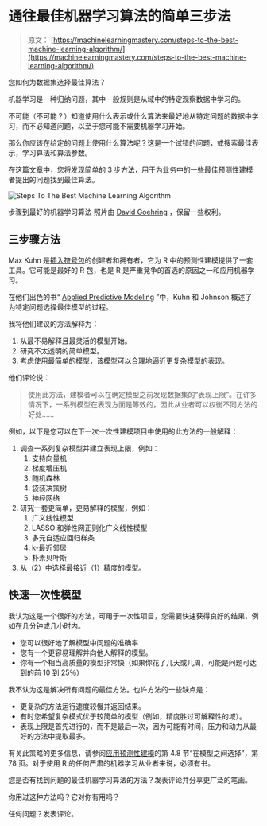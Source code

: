 # 通往最佳机器学习算法的简单三步法

> 原文： [https://machinelearningmastery.com/steps-to-the-best-machine-learning-algorithm/](https://machinelearningmastery.com/steps-to-the-best-machine-learning-algorithm/)

您如何为数据集选择最佳算法？

机器学习是一种归纳问题，其中一般规则是从域中的特定观察数据中学习的。

不可能（不可能？）知道使用什么表示或什么算法来最好地从特定问题的数据中学习，而不必知道问题，以至于您可能不需要机器学习开始。

那么你应该在给定的问题上使用什么算法呢？这是一个试错的问题，或搜索最佳表示，学习算法和算法参数。

在这篇文章中，您将发现简单的 3 步方法，用于为业务中的一些最佳预测性建模者提出的问题找到最佳算法。

![Steps To The Best Machine Learning Algorithm](img/48d69233780def15cad25719b5bb65bd.jpg)

步骤到最好的机器学习算法
照片由 [David Goehring](https://www.flickr.com/photos/carbonnyc/5186228351/) ，保留一些权利。

## 三步骤方法

Max Kuhn 是[插入符号包](http://topepo.github.io/caret/index.html)的创建者和拥有者，它为 R 中的预测性建模提供了一套工具。它可能是最好的 R 包，也是 R 是严重竞争的首选的原因之一和应用机器学习。

在他们出色的书“ [Applied Predictive Modeling](http://www.amazon.com/dp/1461468485?tag=inspiredalgor-20) ”中，Kuhn 和 Johnson 概述了为特定问题选择最佳模型的过程。

我将他们建议的方法解释为：

1.  从最不易解释且最灵活的模型开始。
2.  研究不太透明的简单模型。
3.  考虑使用最简单的模型，该模型可以合理地逼近更复杂模型的表现。

他们评论说：

> 使用此方法，建模者可以在确定模型之前发现数据集的“表现上限”。在许多情况下，一系列模型在表现方面是等效的，因此从业者可以权衡不同方法的好处......

例如，以下是您可以在下一次一次性建模项目中使用的此方法的一般解释：

1.  调查一系列复杂模型并建立表现上限，例如：
    1.  支持向量机
    2.  梯度增压机
    3.  随机森林
    4.  袋装决策树
    5.  神经网络
2.  研究一套更简单，更易解释的模型，例如：
    1.  广义线性模型
    2.  LASSO 和弹性网正则化广义线性模型
    3.  多元自适应回归样条
    4.  k-最近邻居
    5.  朴素贝叶斯
3.  从（2）中选择最接近（1）精度的模型。

## 快速一次性模型

我认为这是一个很好的方法，可用于一次性项目，您需要快速获得良好的结果，例如在几分钟或几小时内。

*   您可以很好地了解模型中问题的准确率
*   您有一个更容易理解并向他人解释的模型。
*   你有一个相当高质量的模型非常快（如果你花了几天或几周，可能是问题可达到的前 10 到 25％）

我不认为这是解决所有问题的最佳方法。也许方法的一些缺点是：

*   更复杂的方法运行速度较慢并返回结果。
*   有时您希望复杂模式优于较简单的模型（例如，精度胜过可解释性的域）。
*   表现上限是首先进行的，而不是最后一次，因为可能有时间，压力和动力从最好的方法中提取最多。

有关此策略的更多信息，请参阅[应用预测性建模](http://www.amazon.com/dp/1461468485?tag=inspiredalgor-20)的第 4.8 节“在模型之间选择”，第 78 页。对于使用 R 的任何严肃的机器学习从业者来说，必须有书。

您是否有找到问题的最佳机器学习算法的方法？发表评论并分享更广泛的笔画。

你用过这种方法吗？它对你有用吗？

任何问题？发表评论。